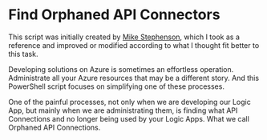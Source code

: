 # Find Orphaned API Connectors
This script was initially created by [Mike Stephenson](https://www.integration-playbook.io/docs/find-orphaned-api-connectors), which I took as a reference and improved or modified according to what I thought fit better to this task.

Developing solutions on Azure is sometimes an effortless operation. Administrate all your Azure resources that may be a different story. And this PowerShell script focuses on simplifying one of these processes.

One of the painful processes, not only when we are developing our Logic App, but mainly when we are administrating them, is finding what API Connections and no longer being used by your Logic Apps. What we call Orphaned API Connections.